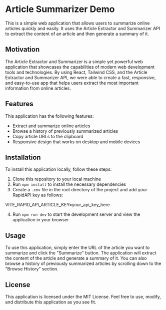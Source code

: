 # Article Summarizer Demo

This is a simple web application that allows users to summarize online articles quickly and easily. It uses the Article Extractor and Summarizer API to extract the content of an article and then generate a summary of it.

## Motivation

The Article Extractor and Summarizer is a simple yet powerful web application that showcases the capabilities of modern web development tools and technologies. By using React, Tailwind CSS, and the Article Extractor and Summarizer API, we were able to create a fast, responsive, and easy-to-use app that helps users extract the most important information from online articles.

## Features

This application has the following features:

- Extract and summarize online articles
- Browse a history of previously summarized articles
- Copy article URLs to the clipboard
- Responsive design that works on desktop and mobile devices

## Installation

To install this application locally, follow these steps:

1. Clone this repository to your local machine
2. Run `npm install` to install the necessary dependencies
3. Create a `.env` file in the root directory of the project and add your RapidAPI key as follows:

VITE_RAPID_API_ARTICLE_KEY=your_api_key_here

4. Run `npm run dev` to start the development server and view the application in your browser

## Usage

To use this application, simply enter the URL of the article you want to summarize and click the "Summarize" button. The application will extract the content of the article and generate a summary of it. You can also browse a history of previously summarized articles by scrolling down to the "Browse History" section.

## License

This application is licensed under the MIT License. Feel free to use, modify, and distribute this application as you see fit.
